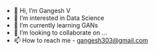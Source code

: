 - 👋 Hi, I’m Gangesh V
- 👀 I’m interested in Data Science
- 🌱 I’m currently learning GANs
- 💞️ I’m looking to collaborate on ...
- 📫 How to reach me - gangesh303@gmail.com

<!---
gangesh404/gangesh404 is a ✨ special ✨ repository because its `README.md` (this file) appears on your GitHub profile.
You can click the Preview link to take a look at your changes.
--->
